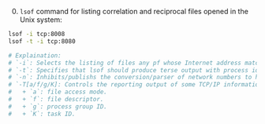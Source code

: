 0. `lsof` command for listing correlation and reciprocal files opened in the Unix system:

```bash
lsof -i tcp:8008
lsof -t -i tcp:8080

# Explaination:
# `-i`: Selects the listing of files any pf whose Internet address matched the address specified in `-i`.
# `-t`: Specifies that lsof should produce terse output with process identifiers only, without any extra-information.
# `-n`: Inhibits/publishs the conversion/parser of network numbers to hostnames for network files.
# `-T[a/f/g/K]: Controls the reporting output of some TCP/IP information, also reported by `netstat`.
#   + `a`: file access mode.
#   + `f`: file descriptor.
#   + `g`: process group ID.
#   + `K`: task ID.
```

